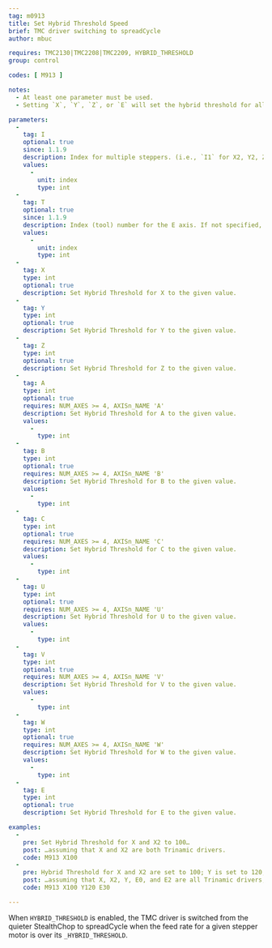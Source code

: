 ```yaml
---
tag: m0913
title: Set Hybrid Threshold Speed
brief: TMC driver switching to spreadCycle
author: mbuc

requires: TMC2130|TMC2208|TMC2209, HYBRID_THRESHOLD
group: control

codes: [ M913 ]

notes:
  - At least one parameter must be used.
  - Setting `X`, `Y`, `Z`, or `E` will set the hybrid threshold for all motors that fall under that category that have the `_IS_TRINAMIC` flag set. See examples below.

parameters:
  -
    tag: I
    optional: true
    since: 1.1.9
    description: Index for multiple steppers. (i.e., `I1` for X2, Y2, Z2; `I2` for Z3; `I3` for Z4).
    values:
      -
        unit: index
        type: int
  -
    tag: T
    optional: true
    since: 1.1.9
    description: Index (tool) number for the E axis. If not specified, the E0 extruder.
    values:
      -
        unit: index
        type: int
  -
    tag: X
    type: int
    optional: true
    description: Set Hybrid Threshold for X to the given value.
  -
    tag: Y
    type: int
    optional: true
    description: Set Hybrid Threshold for Y to the given value.
  -
    tag: Z
    type: int
    optional: true
    description: Set Hybrid Threshold for Z to the given value.
  -
    tag: A
    type: int
    optional: true
    requires: NUM_AXES >= 4, AXISn_NAME 'A'
    description: Set Hybrid Threshold for A to the given value.
    values:
      -
        type: int
  -
    tag: B
    type: int
    optional: true
    requires: NUM_AXES >= 4, AXISn_NAME 'B'
    description: Set Hybrid Threshold for B to the given value.
    values:
      -
        type: int
  -
    tag: C
    type: int
    optional: true
    requires: NUM_AXES >= 4, AXISn_NAME 'C'
    description: Set Hybrid Threshold for C to the given value.
    values:
      -
        type: int
  -
    tag: U
    type: int
    optional: true
    requires: NUM_AXES >= 4, AXISn_NAME 'U'
    description: Set Hybrid Threshold for U to the given value.
    values:
      -
        type: int
  -
    tag: V
    type: int
    optional: true
    requires: NUM_AXES >= 4, AXISn_NAME 'V'
    description: Set Hybrid Threshold for V to the given value.
    values:
      -
        type: int
  -
    tag: W
    type: int
    optional: true
    requires: NUM_AXES >= 4, AXISn_NAME 'W'
    description: Set Hybrid Threshold for W to the given value.
    values:
      -
        type: int
  -
    tag: E
    type: int
    optional: true
    description: Set Hybrid Threshold for E to the given value.

examples:
  -
    pre: Set Hybrid Threshold for X and X2 to 100…
    post: …assuming that X and X2 are both Trinamic drivers.
    code: M913 X100
  -
    pre: Hybrid Threshold for X and X2 are set to 100; Y is set to 120; E0 and E2 are set to 30…
    post: …assuming that X, X2, Y, E0, and E2 are all Trinamic drivers, but E1 is not.
    code: M913 X100 Y120 E30

---
```


When `HYBRID_THRESHOLD` is enabled, the TMC driver is switched from the quieter StealthChop to spreadCycle when the feed rate for a given stepper motor is over its `_HYBRID_THRESHOLD`.
